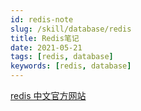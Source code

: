 ```yaml
---
id: redis-note
slug: /skill/database/redis
title: Redis笔记
date: 2021-05-21
tags: [redis, database]
keywords: [redis, database]
---
```


[redis 中文官方网站](http://www.redis.cn/)

